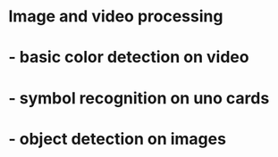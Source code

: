 # Image and video processing
# - basic color detection on video 
# - symbol recognition on uno cards
# - object detection on images
